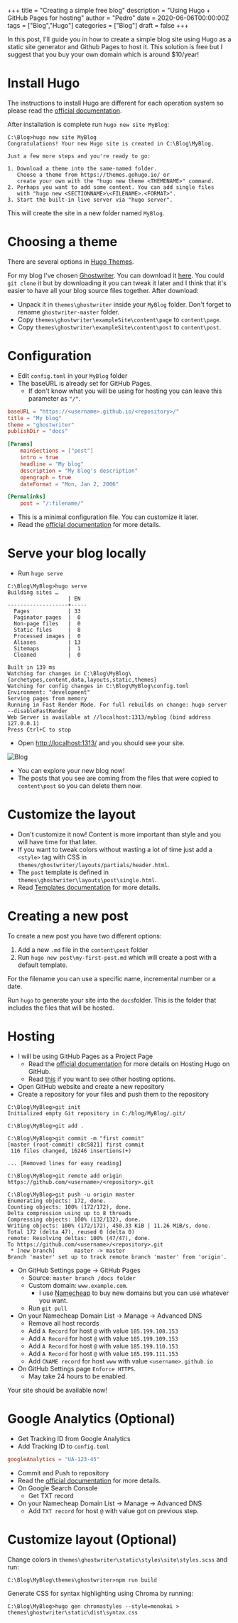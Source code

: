 +++
title = "Creating a simple free blog"
description = "Using Hugo + GitHub Pages for hosting"
author = "Pedro"
date = 2020-06-06T00:00:00Z
tags = ["Blog","Hugo"]
categories = ["Blog"]
draft = false
+++

In this post, I'll guide you in how to create a simple blog site using Hugo as a static site generator and Github Pages to host it. This solution is free but I suggest that you buy your own domain which is around $10/year!

# Install Hugo

The instructions to install Hugo are different for each operation system so please read the [official documentation](https://gohugo.io/getting-started/installing).

After installation is complete run `hugo new site MyBlog`:
```batchfile
C:\Blog>hugo new site MyBlog
Congratulations! Your new Hugo site is created in C:\Blog\MyBlog.

Just a few more steps and you're ready to go:

1. Download a theme into the same-named folder.
   Choose a theme from https://themes.gohugo.io/ or
   create your own with the "hugo new theme <THEMENAME>" command.
2. Perhaps you want to add some content. You can add single files
   with "hugo new <SECTIONNAME>\<FILENAME>.<FORMAT>".
3. Start the built-in live server via "hugo server".
```
This will create the site in a new folder named `MyBlog`.

# Choosing a theme

There are several options in [Hugo Themes](https://themes.gohugo.io/).

For my blog I've chosen [Ghostwriter](https://themes.gohugo.io/ghostwriter/). You can download it [here](https://github.com/jbub/ghostwriter/archive/master.zip). You could `git clone` it but by downloading it you can tweak it later and I think that it's easier to have all your blog source files together. After download:
* Unpack it in `themes\ghostwriter` inside your `MyBlog` folder. Don't forget to rename `ghostwriter-master` folder.
* Copy `themes\ghostwriter\exampleSite\content\page` to `content\page`.
* Copy `themes\ghostwriter\exampleSite\content\post` to `content\post`.

# Configuration

* Edit `config.toml` in your `MyBlog` folder
* The baseURL is already set for GitHub Pages. 
  * If don't know what you will be using for hosting you can leave this parameter as `"/"`.

```toml
baseURL = "https://<username>.github.io/<repository>/"
title = "My blog"
theme = "ghostwriter"
publishDir = "docs"

[Params]
    mainSections = ["post"]
    intro = true
    headline = "My blog"
    description = "My blog's description"
    opengraph = true
    dateFormat = "Mon, Jan 2, 2006"

[Permalinks]
    post = "/:filename/"
```

* This is a minimal configuration file. You can customize it later.
* Read the [official documentation](https://github.com/jbub/ghostwriter) for more details.

# Serve your blog locally
* Run `hugo serve`
```batchfile
C:\Blog\MyBlog>hugo serve
Building sites …
                   | EN
-------------------+-----
  Pages            | 33
  Paginator pages  |  0
  Non-page files   |  0
  Static files     |  8
  Processed images |  0
  Aliases          | 13
  Sitemaps         |  1
  Cleaned          |  0

Built in 139 ms
Watching for changes in C:\Blog\MyBlog\{archetypes,content,data,layouts,static,themes}
Watching for config changes in C:\Blog\MyBlog\config.toml
Environment: "development"
Serving pages from memory
Running in Fast Render Mode. For full rebuilds on change: hugo server --disableFastRender
Web Server is available at //localhost:1313/myblog (bind address 127.0.0.1)
Press Ctrl+C to stop
```
* Open [http://localhost:1313/](http://localhost:1313/myblog) and you should see your site.

![Blog](/img/blog.png)

* You can explore your new blog now!
* The posts that you see are coming from the files that were copied to `content\post` so you can delete them now.

# Customize the layout
  * Don't customize it now! Content is more important than style and you will have time for that later.
  * If you want to tweak colors without wasting a lot of time just add a `<style>` tag with CSS in `themes/ghostwriter/layouts/partials/header.html`.
  * The `post` template is defined in `themes\ghostwriter\layouts\post\single.html`.
  * Read [Templates documentation](https://gohugo.io/templates/) for more details.

# Creating a new post
To create a new post you have two different options: 
  1. Add a new `.md` file in the `content\post` folder
  2. Run `hugo new post\my-first-post.md` which will create a post with a default template.

For the filename you can use a specific name, incremental number or a date.

Run `hugo` to generate your site into the `docs`folder. This is the folder that includes the files that will be hosted.

# Hosting
* I will be using GitHub Pages as a Project Page
  * Read the [official documentation](https://gohugo.io/hosting-and-deployment/hosting-on-github/) for more details on Hosting Hugo on GitHub.
  * Read [this](https://gohugo.io/hosting-and-deployment/) if you want to see other hosting options.
* Open GitHub website and create a new repository
* Create a repository for your files and push them to the repository
```batchfile
C:\Blog\MyBlog>git init
Initialized empty Git repository in C:/blog/MyBlog/.git/

C:\Blog\MyBlog>git add .

C:\Blog\MyBlog>git commit -m "first commit"
[master (root-commit) c8c5821] first commit
 116 files changed, 16246 insertions(+)

... [Removed lines for easy reading]

C:\Blog\MyBlog>git remote add origin https://github.com/<username>/<repository>.git

C:\Blog\MyBlog>git push -u origin master
Enumerating objects: 172, done.
Counting objects: 100% (172/172), done.
Delta compression using up to 8 threads
Compressing objects: 100% (132/132), done.
Writing objects: 100% (172/172), 450.33 KiB | 11.26 MiB/s, done.
Total 172 (delta 47), reused 0 (delta 0)
remote: Resolving deltas: 100% (47/47), done.
To https://github.com/<username>/<repository>.git
 * [new branch]      master -> master
Branch 'master' set up to track remote branch 'master' from 'origin'.
```
* On GitHub Settings page → GitHub Pages
  * Source: `master branch /docs folder`
  * Custom domain: `www.example.com`. 
    * I use [Namecheap](https://www.namecheap.com/) to buy new domains but you can use whatever you want.
  * Run `git pull`
* On your Namecheap Domain List → Manage → Advanced DNS
  * Remove all host records
  * Add `A Record` for host `@` with value `185.199.108.153`
  * Add `A Record` for host `@` with value `185.199.109.153`
  * Add `A Record` for host `@` with value `185.199.110.153`
  * Add `A Record` for host `@` with value `185.199.111.153`
  * Add `CNAME record` for host `www` with value `<username>.github.io`
* On GitHub Settings page `Enforce HTTPS`. 
  * May take 24 hours to be enabled.

Your site should be available now!

# Google Analytics (Optional)
* Get Tracking ID from Google Analytics
* Add Tracking ID to `config.toml`
```toml
googleAnalytics = "UA-123-45"
```
* Commit and Push to repository
* Read the [official documentation](https://gohugo.io/templates/internal/) for more details.
* On Google Search Console
  * Get TXT record
* On your Namecheap Domain List → Manage → Advanced DNS
  * Add `TXT record` for host `@` with value got on previous step.

# Customize layout (Optional)
Change colors in `themes\ghostwriter\static\styles\site\styles.scss` and run:
```batchfile
C:\Blog\MyBlog\themes\ghostwriter>npm run build
```


Generate CSS for syntax highlighting using Chroma by running: 
```batchfile
C:\Blog\MyBlog>hugo gen chromastyles --style=monokai > themes\ghostwriter\static\dist\syntax.css
```